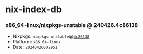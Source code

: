 # nix-index-db
### x86_64-linux/nixpkgs-unstable @ 240426.4c86138
- Nixpkgs: `nixpkgs-unstable`@[`4c86138`](https://github.com/NixOS/nixpkgs/commit/4c86138ce486d601d956a165e2f7a0fc029a03c1)
- Platform: `x86_64-linux`
- Date: `20240426002951`
